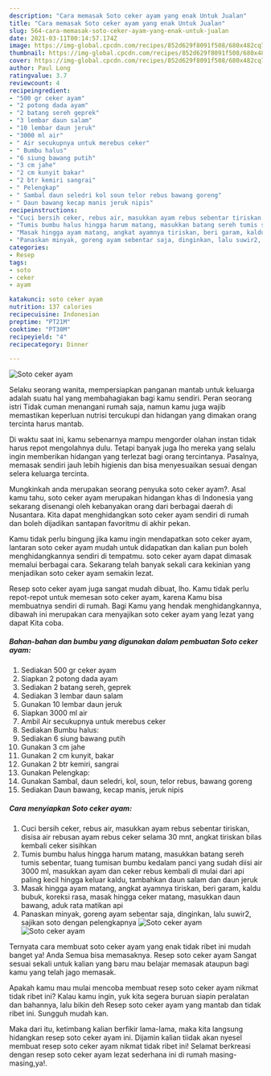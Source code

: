 ```yaml
---
description: "Cara memasak Soto ceker ayam yang enak Untuk Jualan"
title: "Cara memasak Soto ceker ayam yang enak Untuk Jualan"
slug: 564-cara-memasak-soto-ceker-ayam-yang-enak-untuk-jualan
date: 2021-03-11T00:14:57.174Z
image: https://img-global.cpcdn.com/recipes/852d629f8091f508/680x482cq70/soto-ceker-ayam-foto-resep-utama.jpg
thumbnail: https://img-global.cpcdn.com/recipes/852d629f8091f508/680x482cq70/soto-ceker-ayam-foto-resep-utama.jpg
cover: https://img-global.cpcdn.com/recipes/852d629f8091f508/680x482cq70/soto-ceker-ayam-foto-resep-utama.jpg
author: Paul Long
ratingvalue: 3.7
reviewcount: 4
recipeingredient:
- "500 gr ceker ayam"
- "2 potong dada ayam"
- "2 batang sereh geprek"
- "3 lembar daun salam"
- "10 lembar daun jeruk"
- "3000 ml air"
- " Air secukupnya untuk merebus ceker"
- " Bumbu halus"
- "6 siung bawang putih"
- "3 cm jahe"
- "2 cm kunyit bakar"
- "2 btr kemiri sangrai"
- " Pelengkap"
- " Sambal daun seledri kol soun telor rebus bawang goreng"
- " Daun bawang kecap manis jeruk nipis"
recipeinstructions:
- "Cuci bersih ceker, rebus air, masukkan ayam rebus sebentar tiriskan, disisa air rebusan ayam rebus ceker selama 30 mnt, angkat tiriskan bilas kembali ceker sisihkan"
- "Tumis bumbu halus hingga harum matang, masukkan batang sereh tumis sebentar, tuang tumisan bumbu kedalam panci yang sudah diisi air 3000 ml, masukkan ayam dan ceker rebus kembali di mulai dari api paling kecil hingga keluar kaldu, tambahkan daun salam dan daun jeruk"
- "Masak hingga ayam matang, angkat ayamnya tiriskan, beri garam, kaldu bubuk, koreksi rasa, masak hingga ceker matang, masukkan daun bawang, aduk rata matikan api"
- "Panaskan minyak, goreng ayam sebentar saja, dinginkan, lalu suwir2, sajikan soto dengan pelengkapnya"
categories:
- Resep
tags:
- soto
- ceker
- ayam

katakunci: soto ceker ayam 
nutrition: 137 calories
recipecuisine: Indonesian
preptime: "PT21M"
cooktime: "PT30M"
recipeyield: "4"
recipecategory: Dinner

---
```



![Soto ceker ayam](https://img-global.cpcdn.com/recipes/852d629f8091f508/680x482cq70/soto-ceker-ayam-foto-resep-utama.jpg)

Selaku seorang wanita, mempersiapkan panganan mantab untuk keluarga adalah suatu hal yang membahagiakan bagi kamu sendiri. Peran seorang istri Tidak cuman menangani rumah saja, namun kamu juga wajib memastikan keperluan nutrisi tercukupi dan hidangan yang dimakan orang tercinta harus mantab.

Di waktu  saat ini, kamu sebenarnya mampu mengorder olahan instan tidak harus repot mengolahnya dulu. Tetapi banyak juga lho mereka yang selalu ingin memberikan hidangan yang terlezat bagi orang tercintanya. Pasalnya, memasak sendiri jauh lebih higienis dan bisa menyesuaikan sesuai dengan selera keluarga tercinta. 



Mungkinkah anda merupakan seorang penyuka soto ceker ayam?. Asal kamu tahu, soto ceker ayam merupakan hidangan khas di Indonesia yang sekarang disenangi oleh kebanyakan orang dari berbagai daerah di Nusantara. Kita dapat menghidangkan soto ceker ayam sendiri di rumah dan boleh dijadikan santapan favoritmu di akhir pekan.

Kamu tidak perlu bingung jika kamu ingin mendapatkan soto ceker ayam, lantaran soto ceker ayam mudah untuk didapatkan dan kalian pun boleh menghidangkannya sendiri di tempatmu. soto ceker ayam dapat dimasak memalui berbagai cara. Sekarang telah banyak sekali cara kekinian yang menjadikan soto ceker ayam semakin lezat.

Resep soto ceker ayam juga sangat mudah dibuat, lho. Kamu tidak perlu repot-repot untuk memesan soto ceker ayam, karena Kamu bisa membuatnya sendiri di rumah. Bagi Kamu yang hendak menghidangkannya, dibawah ini merupakan cara menyajikan soto ceker ayam yang lezat yang dapat Kita coba.

<!--inarticleads1-->

##### Bahan-bahan dan bumbu yang digunakan dalam pembuatan Soto ceker ayam:

1. Sediakan 500 gr ceker ayam
1. Siapkan 2 potong dada ayam
1. Sediakan 2 batang sereh, geprek
1. Sediakan 3 lembar daun salam
1. Gunakan 10 lembar daun jeruk
1. Siapkan 3000 ml air
1. Ambil  Air secukupnya untuk merebus ceker
1. Sediakan  Bumbu halus:
1. Sediakan 6 siung bawang putih
1. Gunakan 3 cm jahe
1. Gunakan 2 cm kunyit, bakar
1. Gunakan 2 btr kemiri, sangrai
1. Gunakan  Pelengkap:
1. Gunakan  Sambal, daun seledri, kol, soun, telor rebus, bawang goreng
1. Sediakan  Daun bawang, kecap manis, jeruk nipis




<!--inarticleads2-->

##### Cara menyiapkan Soto ceker ayam:

1. Cuci bersih ceker, rebus air, masukkan ayam rebus sebentar tiriskan, disisa air rebusan ayam rebus ceker selama 30 mnt, angkat tiriskan bilas kembali ceker sisihkan
1. Tumis bumbu halus hingga harum matang, masukkan batang sereh tumis sebentar, tuang tumisan bumbu kedalam panci yang sudah diisi air 3000 ml, masukkan ayam dan ceker rebus kembali di mulai dari api paling kecil hingga keluar kaldu, tambahkan daun salam dan daun jeruk
1. Masak hingga ayam matang, angkat ayamnya tiriskan, beri garam, kaldu bubuk, koreksi rasa, masak hingga ceker matang, masukkan daun bawang, aduk rata matikan api
1. Panaskan minyak, goreng ayam sebentar saja, dinginkan, lalu suwir2, sajikan soto dengan pelengkapnya
<img src="//assets-global.cpcdn.com/assets/icons/button_play-2c75c40dde080a61004c1f40b05d8f140eaff45d7e9e6481dc71c63d2e7c4909.png" alt="Soto ceker ayam"><img src="//assets-global.cpcdn.com/assets/icons/button_play-2c75c40dde080a61004c1f40b05d8f140eaff45d7e9e6481dc71c63d2e7c4909.png" alt="Soto ceker ayam">



Ternyata cara membuat soto ceker ayam yang enak tidak ribet ini mudah banget ya! Anda Semua bisa memasaknya. Resep soto ceker ayam Sangat sesuai sekali untuk kalian yang baru mau belajar memasak ataupun bagi kamu yang telah jago memasak.

Apakah kamu mau mulai mencoba membuat resep soto ceker ayam nikmat tidak ribet ini? Kalau kamu ingin, yuk kita segera buruan siapin peralatan dan bahannya, lalu bikin deh Resep soto ceker ayam yang mantab dan tidak ribet ini. Sungguh mudah kan. 

Maka dari itu, ketimbang kalian berfikir lama-lama, maka kita langsung hidangkan resep soto ceker ayam ini. Dijamin kalian tiidak akan nyesel membuat resep soto ceker ayam nikmat tidak ribet ini! Selamat berkreasi dengan resep soto ceker ayam lezat sederhana ini di rumah masing-masing,ya!.

